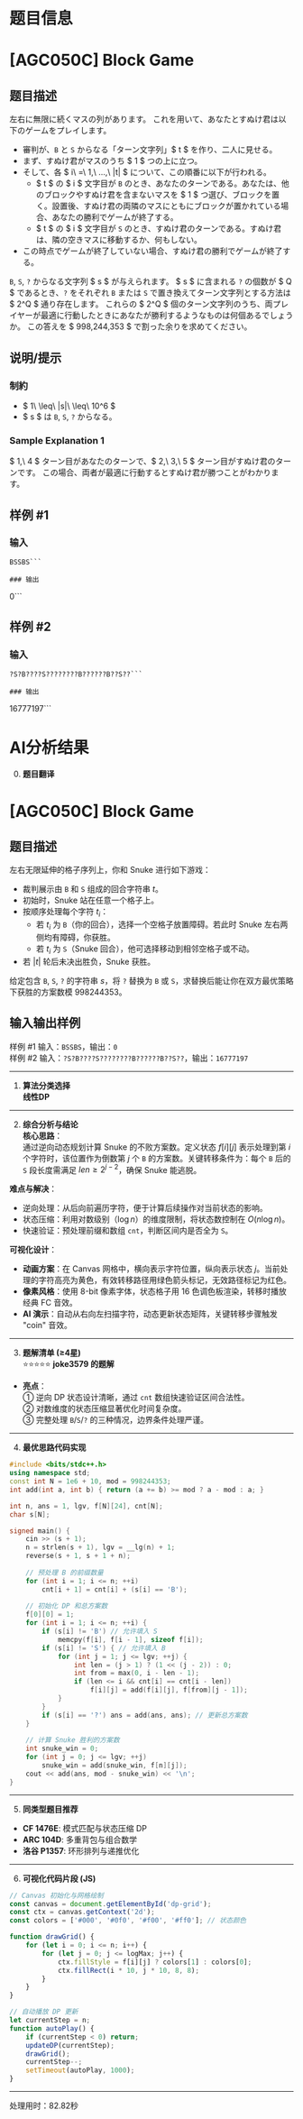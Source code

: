 # 题目信息

# [AGC050C] Block Game

## 题目描述

[problemUrl]: https://atcoder.jp/contests/agc050/tasks/agc050_c

左右に無限に続くマスの列があります。 これを用いて、あなたとすぬけ君は以下のゲームをプレイします。

- 審判が、`B` と `S` からなる「ターン文字列」$ t $ を作り、二人に見せる。
- まず、すぬけ君がマスのうち $ 1 $ つの上に立つ。
- そして、各 $ i\ =\ 1,\ ...,\ |t| $ について、この順番に以下が行われる。
  - $ t $ の $ i $ 文字目が `B` のとき、あなたのターンである。あなたは、他のブロックやすぬけ君を含まないマスを $ 1 $ つ選び、ブロックを置く。設置後、すぬけ君の両隣のマスにともにブロックが置かれている場合、あなたの勝利でゲームが終了する。
  - $ t $ の $ i $ 文字目が `S` のとき、すぬけ君のターンである。すぬけ君は、隣の空きマスに移動するか、何もしない。
- この時点でゲームが終了していない場合、すぬけ君の勝利でゲームが終了する。

`B`, `S`, `?` からなる文字列 $ s $ が与えられます。 $ s $ に含まれる `?` の個数が $ Q $ であるとき、`?` をそれぞれ `B` または `S` で置き換えてターン文字列とする方法は $ 2^Q $ 通り存在します。 これらの $ 2^Q $ 個のターン文字列のうち、両プレイヤーが最適に行動したときにあなたが勝利するようなものは何個あるでしょうか。 この答えを $ 998,244,353 $ で割った余りを求めてください。

## 说明/提示

### 制約

- $ 1\ \leq\ |s|\ \leq\ 10^6 $
- $ s $ は `B`, `S`, `?` からなる。

### Sample Explanation 1

$ 1,\ 4 $ ターン目があなたのターンで、$ 2,\ 3,\ 5 $ ターン目がすぬけ君のターンです。 この場合、両者が最適に行動するとすぬけ君が勝つことがわかります。

## 样例 #1

### 输入

```
BSSBS```

### 输出

```
0```

## 样例 #2

### 输入

```
?S?B????S????????B??????B??S??```

### 输出

```
16777197```

# AI分析结果



0. **题目翻译**

# [AGC050C] Block Game

## 题目描述

左右无限延伸的格子序列上，你和 Snuke 进行如下游戏：

- 裁判展示由 `B` 和 `S` 组成的回合字符串 $t$。
- 初始时，Snuke 站在任意一个格子上。
- 按顺序处理每个字符 $t_i$：
  - 若 $t_i$ 为 `B`（你的回合），选择一个空格子放置障碍。若此时 Snuke 左右两侧均有障碍，你获胜。
  - 若 $t_i$ 为 `S`（Snuke 回合），他可选择移动到相邻空格子或不动。
- 若 $|t|$ 轮后未决出胜负，Snuke 获胜。

给定包含 `B`, `S`, `?` 的字符串 $s$，将 `?` 替换为 `B` 或 `S`，求替换后能让你在双方最优策略下获胜的方案数模 $998244353$。

## 输入输出样例

样例 #1 输入：`BSSBS`，输出：`0`  
样例 #2 输入：`?S?B????S????????B??????B??S??`，输出：`16777197`

---

1. **算法分类选择**  
   **线性DP**

---

2. **综合分析与结论**  
**核心思路**：  
通过逆向动态规划计算 Snuke 的不败方案数。定义状态 $f[i][j]$ 表示处理到第 $i$ 个字符时，该位置作为倒数第 $j$ 个 `B` 的方案数。关键转移条件为：每个 `B` 后的 `S` 段长度需满足 $len \ge 2^{j-2}$，确保 Snuke 能逃脱。

**难点与解决**：  
- 逆向处理：从后向前遍历字符，便于计算后续操作对当前状态的影响。
- 状态压缩：利用对数级别（$\log n$）的维度限制，将状态数控制在 $O(n \log n)$。
- 快速验证：预处理前缀和数组 `cnt`，判断区间内是否全为 `S`。

**可视化设计**：  
- **动画方案**：在 Canvas 网格中，横向表示字符位置，纵向表示状态 $j$。当前处理的字符高亮为黄色，有效转移路径用绿色箭头标记，无效路径标记为红色。
- **像素风格**：使用 8-bit 像素字体，状态格子用 16 色调色板渲染，转移时播放经典 FC 音效。
- **AI 演示**：自动从右向左扫描字符，动态更新状态矩阵，关键转移步骤触发 "coin" 音效。

---

3. **题解清单 (≥4星)**  
⭐️⭐️⭐️⭐️⭐️ **joke3579 的题解**  
- **亮点**：  
  ① 逆向 DP 状态设计清晰，通过 `cnt` 数组快速验证区间合法性。  
  ② 对数维度的状态压缩显著优化时间复杂度。  
  ③ 完整处理 `B`/`S`/`?` 的三种情况，边界条件处理严谨。

---

4. **最优思路代码实现**  
```cpp
#include <bits/stdc++.h>
using namespace std;
const int N = 1e6 + 10, mod = 998244353;
int add(int a, int b) { return (a += b) >= mod ? a - mod : a; }

int n, ans = 1, lgv, f[N][24], cnt[N];
char s[N];

signed main() {
    cin >> (s + 1); 
    n = strlen(s + 1), lgv = __lg(n) + 1;
    reverse(s + 1, s + 1 + n);
    
    // 预处理 B 的前缀数量
    for (int i = 1; i <= n; ++i) 
        cnt[i + 1] = cnt[i] + (s[i] == 'B');
    
    // 初始化 DP 和总方案数
    f[0][0] = 1;
    for (int i = 1; i <= n; ++i) {
        if (s[i] != 'B') // 允许填入 S
            memcpy(f[i], f[i - 1], sizeof f[i]);
        if (s[i] != 'S') { // 允许填入 B
            for (int j = 1; j <= lgv; ++j) {
                int len = (j > 1) ? (1 << (j - 2)) : 0;
                int from = max(0, i - len - 1);
                if (len <= i && cnt[i] == cnt[i - len])
                    f[i][j] = add(f[i][j], f[from][j - 1]);
            }
        }
        if (s[i] == '?') ans = add(ans, ans); // 更新总方案数
    }
    
    // 计算 Snuke 胜利的方案数
    int snuke_win = 0;
    for (int j = 0; j <= lgv; ++j)
        snuke_win = add(snuke_win, f[n][j]);
    cout << add(ans, mod - snuke_win) << '\n';
}
```

---

5. **同类型题目推荐**  
- **CF 1476E**: 模式匹配与状态压缩 DP  
- **ARC 104D**: 多重背包与组合数学  
- **洛谷 P1357**: 环形排列与递推优化  

---

6. **可视化代码片段 (JS)**  
```javascript
// Canvas 初始化与网格绘制
const canvas = document.getElementById('dp-grid');
const ctx = canvas.getContext('2d');
const colors = ['#000', '#0f0', '#f00', '#ff0']; // 状态颜色

function drawGrid() {
    for (let i = 0; i <= n; i++) {
        for (let j = 0; j <= logMax; j++) {
            ctx.fillStyle = f[i][j] ? colors[1] : colors[0];
            ctx.fillRect(i * 10, j * 10, 8, 8);
        }
    }
}

// 自动播放 DP 更新
let currentStep = n;
function autoPlay() {
    if (currentStep < 0) return;
    updateDP(currentStep);
    drawGrid();
    currentStep--;
    setTimeout(autoPlay, 1000);
}
```

---
处理用时：82.82秒